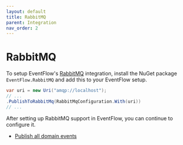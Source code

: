 ```yaml
---
layout: default
title: RabbitMQ
parent: Integration
nav_order: 2
---
```


RabbitMQ
========

To setup EventFlow's [RabbitMQ](https://www.rabbitmq.com/) integration, install the NuGet package
`EventFlow.RabbitMQ` and add this to your EventFlow setup.

```csharp
var uri = new Uri("amqp://localhost");
// ...
.PublishToRabbitMq(RabbitMqConfiguration.With(uri))
// ...
```

After setting up RabbitMQ support in EventFlow, you can continue to configure it.

- [Publish all domain events](../basics/subscribers.md)

